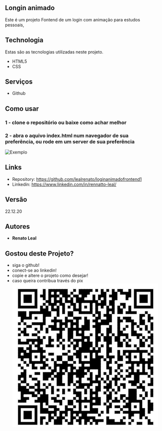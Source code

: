 
## Longin animado
Este é um projeto Fontend de um login com animação para estudos pessoais, 


## Technologia

Estas são as tecnologias utilizadas neste projeto.

* HTML5
* CSS

## Serviços

* Github

## Como usar

### 1 - clone o repositório ou baixe como achar melhor 

### 2 - abra o aquivo index.html num navegador de sua preferência, ou rode em um server de sua preferência



![Exemplo](https://github.com/lealrenato/loginanimadofrontend1/blob/main/assets/loginanimado.gif)


## Links
  - Repository: https://github.com/lealrenato/loginanimadofrontend1
  - Linkedin: https://www.linkedin.com/in/rennatto-leal/

  ## Versão

  22.12.20


  ## Autores

  * **Renato Leal** 


##  Gostou deste Projeto?

- siga o github!
- conect-se ao linkedin!
- copie e altere o projeto como desejar!
- caso queira contribua través do pix ![](https://github.com/lealrenato/loginanimadofrontend1/blob/main/assets/pix.jpeg)
